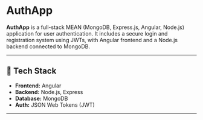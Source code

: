 # AuthApp

**AuthApp** is a full-stack MEAN (MongoDB, Express.js, Angular, Node.js) application for user authentication. It includes a secure login and registration system using JWTs, with Angular frontend and a Node.js backend connected to MongoDB.

---

## 🔧 Tech Stack

- **Frontend:** Angular
- **Backend:** Node.js, Express
- **Database:** MongoDB
- **Auth:** JSON Web Tokens (JWT)

---



